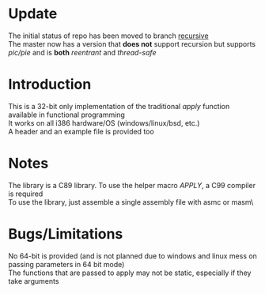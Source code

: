 # Update
The initial status of repo has been moved to branch [recursive](../../tree/recursive)\
The master now has a version that **does not** support recursion but supports _pic/pie_ and is **both** *reentrant* and *thread-safe*  

# Introduction
This is a 32-bit only implementation of the traditional *apply* function available in functional programming\
It works on all i386 hardware/OS (windows/linux/bsd, etc.)\
A header and an example file is provided too

# Notes
The library is a C89 library. To use the helper macro *APPLY*, a C99 compiler is required\
To use the library, just assemble a single assembly file with asmc or masm\

# Bugs/Limitations
No 64-bit is provided (and is not planned due to windows and linux mess on passing parameters in 64 bit mode)\
The functions that are passed to apply may not be static, especially if they take arguments
